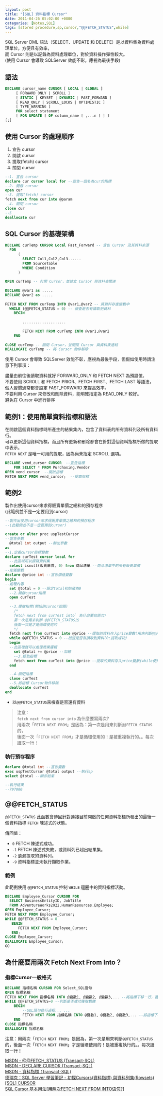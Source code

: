 ```yaml
---
layout: post
title: "[SQL] 資料指標 Cursor"
date: 2011-04-26 05:02:00 +0800
categories: [Notes,SQL]
tags: [stored procedure,sp,cursor,"@@FETCH_STATUS",while]
---
```


SQL Server DML 語法（SELECT、UPDATE 和 DELETE）是以資料集為資料處理單位，方便且有效率，     
而 Cursor 則是以記錄為資料處理單位，對於資料操作彈性較大。      
(使用 Cursor 會導致 SQLServer 效能不彰，應視為最後手段)

## 語法
```sql
DECLARE cursor_name CURSOR [ LOCAL | GLOBAL ]   
     [ FORWARD_ONLY | SCROLL ]   
     [ STATIC | KEYSET | DYNAMIC | FAST_FORWARD ]   
     [ READ_ONLY | SCROLL_LOCKS | OPTIMISTIC ]   
     [ TYPE_WARNING ]   
     FOR select_statement   
     [ FOR UPDATE [ OF column_name [ ,...n ] ] ]  
[;]  
```

## 使用 Cursor 的處理順序
1. 宣告 cursor
2. 開啟 cursor
3. 提取(fetch) cursor
4. 關閉 cursor

```sql
--1. 宣告 cursor
declare cur cursor local for --宣告一個名為cur的指標
--2. 開啟 cursor
open cur
--3. 提取(fetch) cursor
fetch next from cur into @param
--4. 關閉 cursor
close cur
--5
deallocate cur
```

## SQL Cursor 的基礎架構
```sql
DECLARE curTemp CURSOR Local Fast_Forward -- 宣告 Cursor 及其資料來源
  FOR
      (
        SELECT Col1,Col2,Col3......
        FROM SourceTable
        WHERE Condition
      )
 
OPEN curTemp -- 打開 Cursor，並建立 Cursor 與資料表關連
 
DECLARE @var1 as .....
DECLARE @var2 as .....
 
FETCH NEXT FROM curTemp INTO @var1,@var2 -- 將資料存進變數中
  WHILE (@@FETCH_STATUS = 0) -- 檢查是否有讀取到資料
    BEGIN  
  
        .................... 
 
        FETCH NEXT FROM curTemp INTO @var1,@var2  
    END
 
CLOSE curTemp -- 關閉 Cursor，並關閉 Cursor 與資料表連結
DEALLOCATE curTemp -- 將 Cursor 物件移除
```

使用 Cursor 會導致 SQLServer 效能不彰，應視為最後手段，但假如使用時請注意下列事項：  

盡量由前往後讀取資料就好 FORWARD_ONLY 和 FETCH NEXT 為預設值，      
不要使用 SCROLL 和 FETCH PRIOR、FETCH FIRST、FETCH LAST 等語法，        
個人習慣通常都會設定 FAST_FORWARD 來提高效率。      
不要利用 Cursor 來修改和刪除資料，能明確指定為 READ_ONLY 較好。     
避免在 Cursor 中進行排序


## 範例1：使用簡單資料指標和語法

在開啟這個資料指標時所產生的結果集內，包含了資料表的所有資料列及所有資料行。        
可以更新這個資料指標，而且所有更新和刪除都會在針對這個資料指標所做的提取中表示。        
`FETCH NEXT` 是唯一可用的提取，因為尚未指定 SCROLL 選項。

```sql
DECLARE vend_cursor CURSOR  --宣告指標
    FOR SELECT * FROM Purchasing.Vendor  
OPEN vend_cursor  --開啟指標
FETCH NEXT FROM vend_cursor;  --提取指標
```

## 範例2

製作出使用cursor來求得販賣單價之總和的預存程序      
(此範例並不是一定要用到cursor)

```sql
--製作出使用cursor來求得販賣單價之總和的預存程序
--(此範例並不是一定要用到cursor)

create or alter proc uspTestCursor
--宣告參數
  @total int output --輸出參數
as
--1.定義cursor指標變數
declare curTest cursor local for
  --此區域可以撰寫資料集
  select isnull(販賣單價, 0) from 商品清單 --商品清單中的所有販賣單價
--定義變數
declare @price int --宣告價格變數
begin
--處理內容
  set @total = 0 --設定total初始值為0
  --2.開啟cursor指標
  open curTest
  
  --3.提取指標(開始跑cursor迴圈)
    /*
    fetch next from curTest into` 為什麼要寫兩次?  
    第一次是用來判斷 @@FETCH_STATUS的
    後面一次是才是循環使用的
    */
  fetch next from curTest into @price --提取的資料存入price變數(用來判斷@@FETCH_STATUS)
  while @@FETCH_STATUS = 0 --檢查是否有讀取到資料(0:提取成功)
  begin
  --此區塊就可以處理商業邏輯
    set @total += @price --加總
    --3.提取指標
    fetch next from curTest into @price --提取的資料存入price變數(while使用的)
  end

  --4.關閉指標
  close curTest
  --5.將指標 Cursor物件移除
  deallocate curTest
end
```
- 以`@@FETCH_STATUS`來檢查是否還有資料

> 注意：        
> `fetch next from cursor into` 為什麼要寫兩次?     
> 用兩次「`FETCH NEXT FROM`」是因為：第一次是用來判斷`@@FETCH_STATUS`的，      
> 後面一次「`FETCH NEXT FROM`」才是循環使用的！是被重複執行的。。每次讀取一行！


### 執行預存程序

```sql
declare @total int --宣告變數
exec uspTestCursor @total output --執行sp
select @total --顯示結果

--執行結果
--797000
```

## @@FETCH_STATUS

`@@FETCH_STATUS` 此函數會傳回針對連接目前開啟的任何資料指標所發出的最後一個資料指標 `FETCH` 陳述式的狀態。     

傳回值：
- `0`	FETCH 陳述式成功。
- `-1`	FETCH 陳述式失敗，或資料列已超出結果集。
- `-2`	遺漏提取的資料列。
- `-9`	資料指標並未執行擷取作業。


### 範例
此範例使用 `@@FETCH_STATUS` 控制 `WHILE` 迴圈中的資料指標活動。

```sql
DECLARE Employee_Cursor CURSOR FOR  
  SELECT BusinessEntityID, JobTitle  
  FROM AdventureWorks2022.HumanResources.Employee;  
OPEN Employee_Cursor;  
FETCH NEXT FROM Employee_Cursor;  
WHILE @@FETCH_STATUS = 0  
   BEGIN  
      FETCH NEXT FROM Employee_Cursor;  
   END;  
CLOSE Employee_Cursor;  
DEALLOCATE Employee_Cursor;  
GO 
```

## 為什麼要用兩次 Fetch Next From Into？
### 指標Cursor一般格式

```sql
DECLARE 指標名稱 CURSOR FOR Select_SQL語句
OPEN 指標名稱
FETCH NEXT FROM 指標名稱 INTO @變數1, @變數2, @變數3,... --將指標下移一行，獲取的數據存入變數
WHILE @@FETCH_STATUS=0 --判斷是否成功獲取數據
    BEGIN
        --SQL語句執行過程... ...
        FETCH NEXT FROM 指標名稱 INTO @變數1, @變數2, @變數3,... --將指標下移一行
    END
CLOSE 指標名稱
DEALLOCATE 指標名稱 
```

注意：用兩次「`FETCH NEXT FROM`」是因為，第一次是用來判斷`@@FETCH_STATUS`的，後面一次「`FETCH NEXT FROM`」才是循環使用的！是被重複執行的。。每次讀取一行！
 
[MSDN - @@FETCH_STATUS (Transact-SQL)](https://learn.microsoft.com/zh-tw/sql/t-sql/functions/fetch-status-transact-sql?view=sql-server-ver16)       
[MSDN - DECLARE CURSOR (Transact-SQL)](https://learn.microsoft.com/zh-tw/sql/t-sql/language-elements/declare-cursor-transact-sql?view=sql-server-ver16)     
[MSDN - 資料指標 (Transact-SQL)](https://learn.microsoft.com/zh-tw/sql/t-sql/data-types/cursor-transact-sql?view=sql-server-ver16)      
[德瑞克：SQL Server 學習筆記 - 初探Cursors(資料指標) 與資料列集(Rowsets)](http://sharedderrick.blogspot.com/2013/02/cursors-rowsets.html)       
[[SQL] CURSOR](https://jengting.blogspot.com/2011/07/sql-cursor.html)   
[SQL Cursor 基本用法[用两次FETCH NEXT FROM INTO语句?]](https://www.cnblogs.com/x-poior/p/4971518.html)